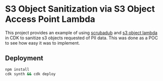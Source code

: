 # S3 Object Sanitization via S3 Object Access Point Lambda

This project provides an example of using [scrubadub] and [s3 object lambda] in CDK to sanitize s3 objects requested of PII data. This was done as a POC to see how easy it was to implement.

## Deployment

```bash
npm install
cdk synth && cdk deploy
```

[scrubadub]: https://scrubadub.readthedocs.io/en/stable/index.html
[s3 object lambda]: https://aws.amazon.com/blogs/aws/introducing-amazon-s3-object-lambda-use-your-code-to-process-data-as-it-is-being-retrieved-from-s3/
